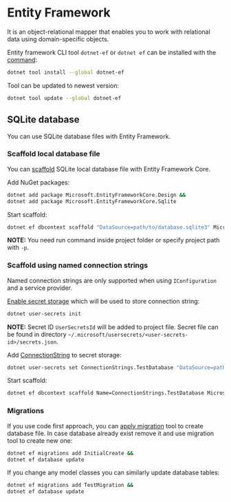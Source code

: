 # Entity Framework

It is an object-relational mapper that enables you to work with relational data using domain-specific objects.

Entity framework CLI tool `dotnet-ef` or `dotnet ef` can be installed with the [command](https://docs.microsoft.com/en-au/ef/core/cli/dotnet#installing-the-tools):

```bash
dotnet tool install --global dotnet-ef
```

Tool can be updated to newest version:

```bash
dotnet tool update --global dotnet-ef
```

## SQLite database

You can use SQLite database files with Entity Framework.

### Scaffold local database file

You can [scaffold](https://docs.microsoft.com/en-us/ef/core/managing-schemas/scaffolding?tabs=dotnet-core-cli#connection-string) SQLite local database file with Entity Framework Core.

Add NuGet packages:

```bash
dotnet add package Microsoft.EntityFrameworkCore.Design &&
dotnet add package Microsoft.EntityFrameworkCore.Sqlite
```

Start scaffold:

```bash
dotnet ef dbcontext scaffold "DataSource=path/to/database.sqlite3" Microsoft.EntityFrameworkCore.Sqlite --context-dir Data --output-dir Models
```

**NOTE:** You need run command inside project folder or specify project path with `-p`.

### Scaffold using named connection strings

Named connection strings are only supported when using `IConfiguration` and a service provider.

[Enable secret storage](https://docs.microsoft.com/en-us/aspnet/core/security/app-secrets?view=aspnetcore-5.0&tabs=linux#enable-secret-storage) which will be used to store connection string:

```bash
dotnet user-secrets init
```

**NOTE:** Secret ID `UserSecretsId` will be added to project file. Secret file can be found in directory `~/.microsoft/usersecrets/<user-secrets-id>/secrets.json`.  

Add [ConnectionString](https://docs.microsoft.com/en-us/ef/core/miscellaneous/connection-strings) to secret storage:

```bash
dotnet user-secrets set ConnectionStrings.TestDatabase "DataSource=path/to/database.sqlite3"
```

Start scaffold:

```bash
dotnet ef dbcontext scaffold Name=ConnectionStrings.TestDatabase Microsoft.EntityFrameworkCore.Sqlite --context-dir Data --output-dir Models
```

### Migrations

If you use code first approach, you can [apply migration](https://docs.microsoft.com/en-us/ef/core/managing-schemas/migrations/applying?tabs=dotnet-core-cli) tool to create database file. In case database already exist remove it and use migration tool to create new one:

```bash
dotnet ef migrations add InitialCreate &&
dotnet ef database update
```

If you change any model classes you can similarly update database tables:

```bash
dotnet ef migrations add TestMigration &&
dotnet ef database update
```
